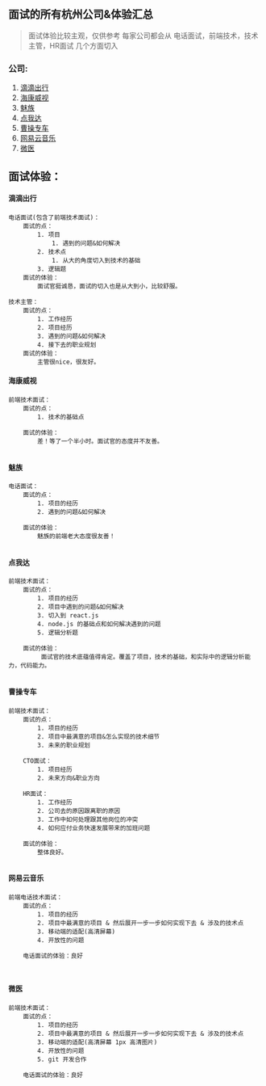 ## 面试的所有杭州公司&体验汇总

> 面试体验比较主观，仅供参考
> 每家公司都会从 电话面试，前端技术，技术主管，HR面试 几个方面切入

### 公司: 
1. <a href="#company-1">滴滴出行 </a>
2. <a href="#company-2">海康威视 </a>
3. <a href="#company-3">魅族     </a>
4. <a href="#company-4">点我达   </a>
5. <a href="#company-5">曹操专车</a>
6. <a href="#company-6">网易云音乐</a>
7. <a href="#company-7">微医</a>

## 面试体验：

<h4 id="company-1">滴滴出行</h4>

```
电话面试(包含了前端技术面试)：
    面试的点：
        1. 项目
            1. 遇到的问题&如何解决
        2. 技术点 
            1. 从大的角度切入到技术的基础
        3. 逻辑题    
    面试的体验：
        面试官挺诚恳，面试的切入也是从大到小，比较舒服。

技术主管：
    面试的点：
        1. 工作经历
        2. 项目经历
        3. 遇到的问题&如何解决 
        4. 接下去的职业规划
    面试的体验：
        主管很nice，很友好。         
```

<h4 id="company-2">海康威视</h4>

```
前端技术面试：
    面试的点：
        1. 技术的基础点 
          
    面试的体验：
        差！等了一个半小时。面试官的态度并不友善。
         
```

<h4 id="company-3">魅族</h4>

```
电话面试：
    面试的点：
        1. 项目的经历
        2. 遇到的问题&如何解决
          
    面试的体验：
        魅族的前端老大态度很友善！
         
```

<h4 id="company-4">点我达</h4>

```
前端技术面试：
    面试的点：
        1. 项目的经历
        2. 项目中遇到的问题&如何解决
        3. 切入到 react.js
        4. node.js 的基础点和如何解决遇到的问题
        5. 逻辑分析题
          
    面试的体验：
         面试官的技术底蕴值得肯定。覆盖了项目，技术的基础，和实际中的逻辑分析能力，代码能力。
        
```

<h4 id="company-5">曹操专车</h4>

```
前端技术面试：
    面试的点：
        1. 项目的经历
        2. 项目中最满意的项目&怎么实现的技术细节
        3. 未来的职业规划
          
    CTO面试：
        1. 项目经历
        2. 未来方向&职业方向

    HR面试：
        1. 工作经历
        2. 公司去的原因跟离职的原因
        3. 工作中如何处理跟其他岗位的冲突
        4. 如何应付业务快速发展带来的加班问题 
          
    面试的体验：
        整体良好。 
        
```

<h4 id="company-6">网易云音乐</h4>

```
前端电话技术面试：
    面试的点：
        1. 项目的经历
        2. 项目中最满意的项目 & 然后展开一步一步如何实现下去 & 涉及的技术点
        3. 移动端的适配(高清屏幕)
        4. 开放性的问题 
             
    电话面试的体验：良好
        
        
```

<h4 id="company-7">微医</h4>

```
前端技术面试：
    面试的点：
        1. 项目的经历
        2. 项目中最满意的项目 & 然后展开一步一步如何实现下去 & 涉及的技术点
        3. 移动端的适配(高清屏幕 1px 高清图片)
        4. 开放性的问题 
        5. git 开发合作
             
    电话面试的体验：良好
        
        
```
